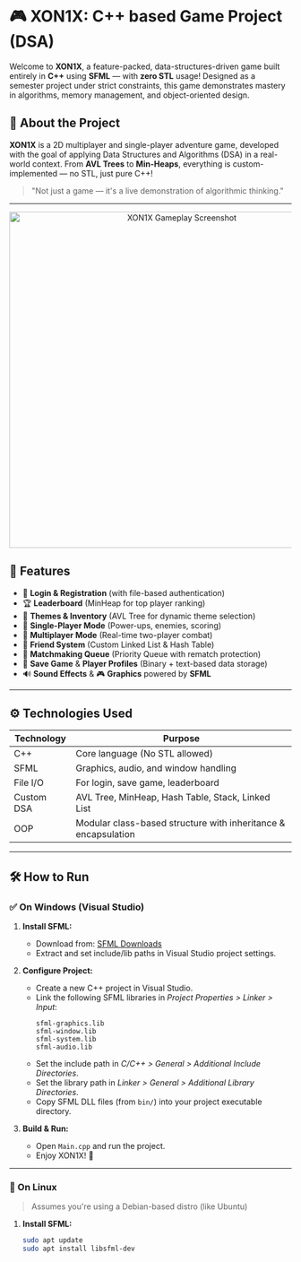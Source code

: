 # 🎮 XON1X: C++ based Game Project (DSA)

Welcome to **XON1X**, a feature-packed, data-structures-driven game built entirely in **C++** using **SFML** — with **zero STL** usage! Designed as a semester project under strict constraints, this game demonstrates mastery in algorithms, memory management, and object-oriented design.

## 🚀 About the Project

**XON1X** is a 2D multiplayer and single-player adventure game, developed with the goal of applying Data Structures and Algorithms (DSA) in a real-world context. From **AVL Trees** to **Min-Heaps**, everything is custom-implemented — no STL, just pure C++!

> "Not just a game — it's a live demonstration of algorithmic thinking."

---

<p align="center">
  <img src="D:\vs coding\DSA final Project\DSA final Project/image.png" width="600" alt="XON1X Gameplay Screenshot">
</p>


## 🧠 Features

- 🔐 **Login & Registration** (with file-based authentication)
- 🏆 **Leaderboard** (MinHeap for top player ranking)
- 🎨 **Themes & Inventory** (AVL Tree for dynamic theme selection)
- 🧍 **Single-Player Mode** (Power-ups, enemies, scoring)
- 👥 **Multiplayer Mode** (Real-time two-player combat)
- 🤝 **Friend System** (Custom Linked List & Hash Table)
- 🎯 **Matchmaking Queue** (Priority Queue with rematch protection)
- 💾 **Save Game** & **Player Profiles** (Binary + text-based data storage)
- 🔊 **Sound Effects** & 🎮 **Graphics** powered by **SFML**

---

## ⚙️ Technologies Used

| Technology | Purpose |
|------------|---------|
| C++        | Core language (No STL allowed) |
| SFML       | Graphics, audio, and window handling |
| File I/O   | For login, save game, leaderboard |
| Custom DSA | AVL Tree, MinHeap, Hash Table, Stack, Linked List |
| OOP        | Modular class-based structure with inheritance & encapsulation |

---

## 🛠️ How to Run

### ✅ On **Windows (Visual Studio)**

1. **Install SFML:**
   - Download from: [SFML Downloads](https://www.sfml-dev.org/download.php)
   - Extract and set include/lib paths in Visual Studio project settings.

2. **Configure Project:**
   - Create a new C++ project in Visual Studio.
   - Link the following SFML libraries in *Project Properties > Linker > Input*:
     ```
     sfml-graphics.lib
     sfml-window.lib
     sfml-system.lib
     sfml-audio.lib
     ```
   - Set the include path in *C/C++ > General > Additional Include Directories*.
   - Set the library path in *Linker > General > Additional Library Directories*.
   - Copy SFML DLL files (from `bin/`) into your project executable directory.

3. **Build & Run:**
   - Open `Main.cpp` and run the project.
   - Enjoy XON1X! 🎉

---

### 🐧 On **Linux**

> Assumes you're using a Debian-based distro (like Ubuntu)

1. **Install SFML:**
   ```bash
   sudo apt update
   sudo apt install libsfml-dev
